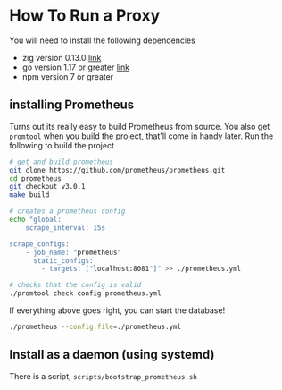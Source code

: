 # How To Run a Proxy

You will need to install the following dependencies

- zig version 0.13.0 [link](https://ziglang.org/learn/getting-started/)
- go version 1.17 or greater [link](https://go.dev/doc/install)
- npm version 7 or greater

## installing Prometheus

Turns out its really easy to build Prometheus from source. You also get `promtool` when you build the project, that'll come in handy later. Run the following to build the project 
```bash
# get and build prometheus
git clone https://github.com/prometheus/prometheus.git
cd prometheus
git checkout v3.0.1
make build

# creates a prometheus config
echo "global:
    scrape_interval: 15s

scrape_configs:
    - job_name: "prometheus"
      static_configs:
        - targets: ["localhost:8081"]" >> ./prometheus.yml

# checks that the config is valid
./promtool check config prometheus.yml
```

If everything above goes right, you can start the database!
```bash
./prometheus --config.file=./prometheus.yml
```

## Install as a daemon (using systemd)

There is a script, `scripts/bootstrap_prometheus.sh`
